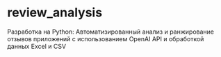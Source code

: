 # review_analysis
Разработка на Python: Автоматизированный анализ и ранжирование отзывов приложений с использованием OpenAI API и обработкой данных Excel и CSV
